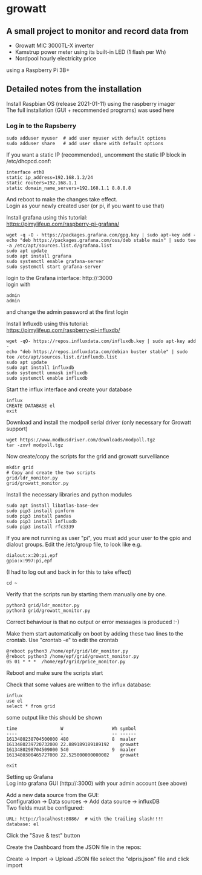 # growatt
## A small project to monitor and record data from
  * Growatt MIC 3000TL-X inverter  
  * Kamstrup power meter using its built-in LED (1 flash per Wh)
  * Nordpool hourly electricity price
  
using a Raspberry Pi 3B+

## Detailed notes from the installation


Install Raspbian OS (release 2021-01-11) using the raspberry imager  
The full installation (GUI + recommended programs) was used here   

### Log in to the Rapsberry
```
sudo adduser myuser  # add user myuser with default options
sudo adduser share   # add user share with default options
```

If you want a static IP (recommended), uncomment the static IP block in /etc/dhcpcd.conf:
```
interface eth0
static ip_address=192.168.1.2/24
static routers=192.168.1.1
static domain_name_servers=192.168.1.1 8.8.8.8
```
And reboot to make the changes take effect.  
Login as your newly created user (or pi, if you want to use that)  

Install grafana using this tutorial:  
https://pimylifeup.com/raspberry-pi-grafana/
```
wget -q -O - https://packages.grafana.com/gpg.key | sudo apt-key add -
echo "deb https://packages.grafana.com/oss/deb stable main" | sudo tee -a /etc/apt/sources.list.d/grafana.list
sudo apt update
sudo apt install grafana
sudo systemctl enable grafana-server
sudo systemctl start grafana-server
```
login to the Grafana interface:  http://<ip address>:3000  
login with  
```  
admin
admin
```
and change the admin password at the first login

Install Influxdb using this tutorial:   
https://pimylifeup.com/raspberry-pi-influxdb/
```  
wget -qO- https://repos.influxdata.com/influxdb.key | sudo apt-key add -
echo "deb https://repos.influxdata.com/debian buster stable" | sudo tee /etc/apt/sources.list.d/influxdb.list
sudo apt update
sudo apt install influxdb
sudo systemctl unmask influxdb
sudo systemctl enable influxdb
```

Start the influx interface and create your database
```
influx
CREATE DATABASE el
exit
```

Download and install the modpoll serial driver (only necessary for Growatt support)  
```
wget https://www.modbusdriver.com/downloads/modpoll.tgz
tar -zxvf modpoll.tgz
``` 

Now create/copy the scripts for the grid and growatt survelliance
```
mkdir grid
# Copy and create the two scripts
grid/ldr_monitor.py
grid/growatt_monitor.py
```
Install the necessary libraries and python modules
```
sudo apt install libatlas-base-dev
sudo pip3 install pinform
sudo pip3 install pandas
sudo pip3 install influxdb
sudo pip3 install rfc3339
```
If you are not running as user "pi", you must add your user to the gpio and dialout groups. Edit the /etc/group file, to look like e.g.  
```
dialout:x:20:pi,epf
gpio:x:997:pi,epf
```
(I had to log out and back in for this to take effect)

```  
cd ~
```
  
Verify that the scripts run by starting them manually one by one.
```
python3 grid/ldr_monitor.py
python3 grid/growatt_monitor.py
```
Correct behaviour is that no output or error messages is produced :-)  

Make them start automatically on boot by adding these two lines to the crontab. Use "crontab -e" to edit the crontab
```  
@reboot python3 /home/epf/grid/ldr_monitor.py
@reboot python3 /home/epf/grid/growatt_monitor.py
05 01 * * *  /home/epf/grid/price_monitor.py
```
Reboot and make sure the scripts start

Check that some values are written to the influx database:
```
influx
use el
select * from grid
```
some output like this should be shown
```
time                W                  Wh symbol
----                -                  -- ------
1613480238704500000 480                8  maaler
1613480239720732000 22.889189189189192    growatt
1613480298704509000 540                9  maaler
1613480300465727000 22.525000000000002    growatt
```
```  
exit
```
  
Setting up Grafana  
Log into grafana GUI (http://<ip address>:3000) with your admin account (see above)  

Add a new data source from the GUI:  
Configuration -> Data sources -> Add data source -> influxDB  
Two fields must be configured:  
```  
URL: http://localhost:8086/  # with the trailing slash!!!!
database: el
```
  
Click the "Save & test" button

Create the Dashboard from the JSON file in the repos:

Create -> Import -> Upload JSON file 
select the "elpris.json" file and click import
 
